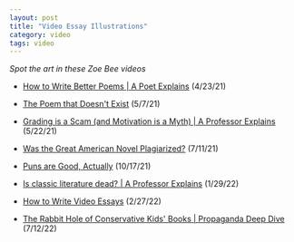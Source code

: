 ```yaml
---
layout: post
title: "Video Essay Illustrations"
category: video
tags: video
---
```


_Spot the art in these Zoe Bee videos_

* [How to Write Better Poems \| A Poet Explains](https://www.youtube.com/watch?v=arE2yyQe1PY) (4/23/21)

* [The Poem that Doesn't Exist](https://www.youtube.com/watch?v=d_6-SqyfcBA) (5/7/21)

* [Grading is a Scam \(and Motivation is a Myth\) \| A Professor Explains](https://www.youtube.com/watch?v=fe-SZ_FPZew) (5/22/21)

* [Was the Great American Novel Plagiarized?](https://www.youtube.com/watch?v=a7xvYYZdj-s) (7/11/21)

* [Puns are Good, Actually](https://www.youtube.com/watch?v=t03W1OW7lvo) (10/17/21)

* [Is classic literature dead? \| A Professor Explains](https://youtu.be/-Jz8TyY2M1E) (1/29/22)

* [How to Write Video Essays](https://www.youtube.com/watch?v=A778TAHB9hw) (2/27/22)

* [The Rabbit Hole of Conservative Kids' Books \| Propaganda Deep Dive](https://www.youtube.com/watch?v=nVX6G_5H-LU) (7/12/22)
